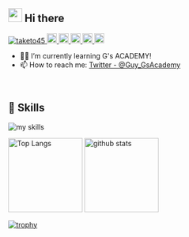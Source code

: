 ## <img src="https://media.giphy.com/media/hvRJCLFzcasrR4ia7z/giphy.gif" width="28"> Hi there

<!--
**taketo45/taketo45** is a ✨ _special_ ✨ repository because its `README.md` (this file) appears on your GitHub profile.

Here are some ideas to get you started:

- 🔭 I’m currently working on ...
- 🌱 I’m currently learning ...
- 👯 I’m looking to collaborate on ...
- 🤔 I’m looking for help with ...
- 💬 Ask me about ...
- 📫 How to reach me: ...
- 😄 Pronouns: ...
- ⚡ Fun fact: ...
-->

<p align="left">
  <a href="https://github.com/taketo45/taketo45/">
    <img src="https://komarev.com/ghpvc/?username=taketo45" alt="taketo45" />
  </a>
  <a href="http://twitter.com/Guy_GsAcademy">
    <img height="20" src="https://img.shields.io/twitter/follow/Guy_GsAcademy?label=Twitter&logo=twitter&style=flat" />
  </a>
  <a href="https://github.com/taketo45">
    <img height="20" src="https://img.shields.io/github/followers/taketo45?label=follow&logo=github&style=flat" />
  </a>
  <a href="https://stackoverflow.com/users/74352/taketo45">
    <img height="20" src="https://img.shields.io/stackexchange/stackoverflow/r/74352?label=StackOverflow&logo=stack-overflow&style=flat" />
  </a>
  <a href="http://qiita.com/taketo45">
    <img height="20" src="https://qiita-badge.apiapi.app/s/taketo45/posts.svg" />
  </a>
  <//qiita.com/taketo45">
    <img height="20" src="https://qiita-badge.apiapi.app/s/taketo45/contributions.svg" />
  </a>
</p>


<!-- 1. GitHub usernameを変更 -->

<!-- 2. プロフィールや連絡先を変更 -->


- 🧑‍💻 I’m currently learning G's ACADEMY!
- 📫 How to reach me: [Twitter - @Guy_GsAcademy](https://x.com/Guy_GsAcademy)
<br>


<!-- 3. 好きな技術スタックに変更 -->
<!-- ライトモート：theme=light, ダークモート：theme=dark -->
<!-- アイコンの選択肢一覧：https://arc.net/l/quote/zizyykfh -->
## 🌱 Skills
<img alt="my skills" src="https://skillicons.dev/icons?theme=light&perline=7&i=html,css,js,nodejs,express,react,php,laravel,docker,gcp,cs,unity,java,swift" />
<br>

<p align="left"> 
  <img alt="Top Langs" height="150px" src="https://github-readme-stats.vercel.app/api/top-langs/?username=taketo45&layout=compact" />
  <img alt="github stats" height="150px" src="https://github-readme-stats.vercel.app/api?username=taketo45&show_icons=true" />
</p>


[![trophy](https://github-profile-trophy.vercel.app/?username=taketo45)](https://github.com/ryo-ma/github-profile-trophy)


